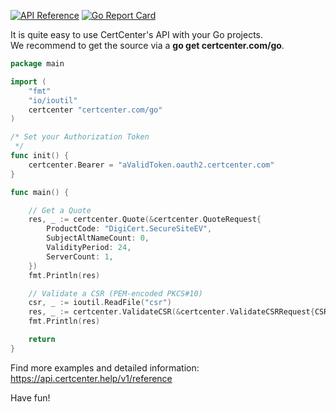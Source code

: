 [![API Reference](http://img.shields.io/badge/api-reference-blue.svg)](https://api.certcenter.help/v1/reference)
[![Go Report Card](https://goreportcard.com/badge/github.com/CertCenter/goCertCenter)](https://goreportcard.com/report/github.com/CertCenter/goCertCenter)

It is quite easy to use CertCenter's API with your Go projects.<br>
We recommend to get the source via a **go get certcenter.com/go**.

```go
package main

import (
	"fmt"
	"io/ioutil"
	certcenter "certcenter.com/go"
)

/* Set your Authorization Token
 */
func init() {
	certcenter.Bearer = "aValidToken.oauth2.certcenter.com"
}

func main() {

	// Get a Quote
	res, _ := certcenter.Quote(&certcenter.QuoteRequest{
		ProductCode: "DigiCert.SecureSiteEV",
		SubjectAltNameCount: 0,
		ValidityPeriod: 24,
		ServerCount: 1,
	})
	fmt.Println(res)

	// Validate a CSR (PEM-encoded PKCS#10)
	csr, _ := ioutil.ReadFile("csr")
	res, _ := certcenter.ValidateCSR(&certcenter.ValidateCSRRequest{CSR: string(csr)})
	fmt.Println(res)

	return
}
```

Find more examples and detailed information:
https://api.certcenter.help/v1/reference

Have fun!
